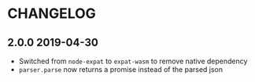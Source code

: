 # CHANGELOG

## 2.0.0 2019-04-30

-   Switched from `node-expat` to `expat-wasm` to remove native dependency
-   `parser.parse` now returns a promise instead of the parsed json
